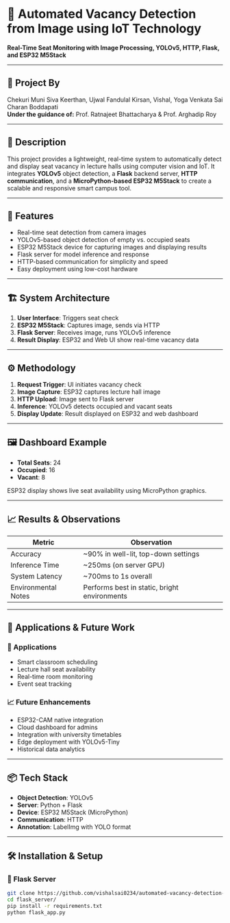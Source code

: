 # 📍 Automated Vacancy Detection from Image using IoT Technology

**Real-Time Seat Monitoring with Image Processing, YOLOv5, HTTP, Flask, and ESP32 M5Stack**

---

## 🧠 Project By

Chekuri Muni Siva Keerthan, Ujwal Fandulal Kirsan, Vishal, Yoga Venkata Sai Charan Boddapati  
**Under the guidance of:** Prof. Ratnajeet Bhattacharya & Prof. Arghadip Roy

---

## 📝 Description

This project provides a lightweight, real-time system to automatically detect and display seat vacancy in lecture halls using computer vision and IoT. It integrates **YOLOv5** object detection, a **Flask** backend server, **HTTP communication**, and a **MicroPython-based ESP32 M5Stack** to create a scalable and responsive smart campus tool.

---

## 🚀 Features

- Real-time seat detection from camera images
- YOLOv5-based object detection of empty vs. occupied seats
- ESP32 M5Stack device for capturing images and displaying results
- Flask server for model inference and response
- HTTP-based communication for simplicity and speed
- Easy deployment using low-cost hardware

---

## 🏗️ System Architecture

1. **User Interface**: Triggers seat check  
2. **ESP32 M5Stack**: Captures image, sends via HTTP  
3. **Flask Server**: Receives image, runs YOLOv5 inference  
4. **Result Display**: ESP32 and Web UI show real-time vacancy data  


---

## ⚙️ Methodology

1. **Request Trigger**: UI initiates vacancy check  
2. **Image Capture**: ESP32 captures lecture hall image  
3. **HTTP Upload**: Image sent to Flask server  
4. **Inference**: YOLOv5 detects occupied and vacant seats  
5. **Display Update**: Result displayed on ESP32 and web dashboard  

---

## 🖼️ Dashboard Example

- **Total Seats**: 24  
- **Occupied**: 16  
- **Vacant**: 8  

ESP32 display shows live seat availability using MicroPython graphics.

---

## 📈 Results & Observations

| Metric             | Observation                          |
|--------------------|--------------------------------------|
| Accuracy           | ~90% in well-lit, top-down settings |
| Inference Time     | ~250ms (on server GPU)              |
| System Latency     | ~700ms to 1s overall                |
| Environmental Notes| Performs best in static, bright environments |

---

## 🔮 Applications & Future Work

### 📌 Applications
- Smart classroom scheduling
- Lecture hall seat availability
- Real-time room monitoring
- Event seat tracking

### 📈 Future Enhancements
- ESP32-CAM native integration  
- Cloud dashboard for admins  
- Integration with university timetables  
- Edge deployment with YOLOv5-Tiny  
- Historical data analytics  

---

## 📦 Tech Stack

- **Object Detection**: YOLOv5  
- **Server**: Python + Flask  
- **Device**: ESP32 M5Stack (MicroPython)  
- **Communication**: HTTP  
- **Annotation**: LabelImg with YOLO format

---

## 🛠️ Installation & Setup

### 🔧 Flask Server
```bash
git clone https://github.com/vishalsai0234/automated-vacancy-detection-iot
cd flask_server/
pip install -r requirements.txt
python flask_app.py
